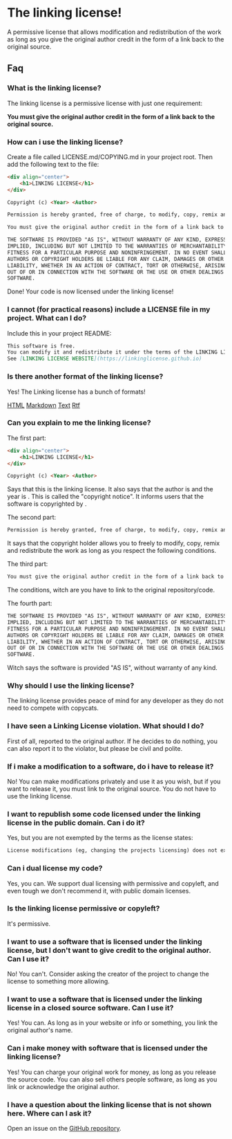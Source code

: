# The linking license!

A permissive license that allows modification and redistribution of the work as long as you give the original author credit in the form of a link back to the original source.

## Faq

### What is the linking license?

The linking license is a permissive license with just one requirement:

**You must give the original author credit in the form of a link back to the original source.**

### How can i use the linking license?

Create a file called LICENSE.md/COPYING.md in your project root. Then add the following text to the file:

```markdown
<div align="center">
    <h1>LINKING LICENSE</h1> 
</div>

Copyright (c) <Year> <Author>

Permission is hereby granted, free of charge, to modify, copy, remix and redistribute the work as long as the following conditions are met:

You must give the original author credit in the form of a link back to the original source. License modifications (eg, changing the projects licensing) does not exempt you from this requirement.

THE SOFTWARE IS PROVIDED "AS IS", WITHOUT WARRANTY OF ANY KIND, EXPRESS OR
IMPLIED, INCLUDING BUT NOT LIMITED TO THE WARRANTIES OF MERCHANTABILITY,
FITNESS FOR A PARTICULAR PURPOSE AND NONINFRINGEMENT. IN NO EVENT SHALL THE
AUTHORS OR COPYRIGHT HOLDERS BE LIABLE FOR ANY CLAIM, DAMAGES OR OTHER
LIABILITY, WHETHER IN AN ACTION OF CONTRACT, TORT OR OTHERWISE, ARISING FROM,
OUT OF OR IN CONNECTION WITH THE SOFTWARE OR THE USE OR OTHER DEALINGS IN THE
SOFTWARE.
```

Done! Your code is now licensed under the linking license!

### I cannot (for practical reasons) include a LICENSE file in my project. What can I do?

Include this in your project README:

```markdown
This software is free.
You can modify it and redistribute it under the terms of the LINKING LICENSE V1
See [LINKING LICENSE WEBSITE](https://linkinglicense.github.io)
```

### Is there another format of the linking license?

Yes! The Linking license has a bunch of formats!

[HTML](licenses/LICENSE.html)
[Markdown](licenses/LICENSE.md)
[Text](licenses/LICENSE.txt)
[Rtf](licenses/LICENSE.rtf)

### Can you explain to me the linking license?

The first part:

```markdown
<div align="center">
    <h1>LINKING LICENSE</h1> 
</div>

Copyright (c) <Year> <Author>
```

Says that this is the linking license. It also says that the author is <Author> and the year is <Year>. This is called the "copyright notice". It informs users that the software is copyrighted by <Author>.

The second part:

```markdown
Permission is hereby granted, free of charge, to modify, copy, remix and redistribute the work as long as the following conditions are met:
```

It says that the copyright holder allows you to freely to modify, copy, remix and redistribute the work as long as you respect the following conditions.

The third part:

```markdown
You must give the original author credit in the form of a link back to the original source. License modifications (eg, changing the projects licensing) does not exempt you from this requirement.
```

The conditions, witch are you have to link to the original repository/code.

The fourth part:

```markdown
THE SOFTWARE IS PROVIDED "AS IS", WITHOUT WARRANTY OF ANY KIND, EXPRESS OR
IMPLIED, INCLUDING BUT NOT LIMITED TO THE WARRANTIES OF MERCHANTABILITY,
FITNESS FOR A PARTICULAR PURPOSE AND NONINFRINGEMENT. IN NO EVENT SHALL THE
AUTHORS OR COPYRIGHT HOLDERS BE LIABLE FOR ANY CLAIM, DAMAGES OR OTHER
LIABILITY, WHETHER IN AN ACTION OF CONTRACT, TORT OR OTHERWISE, ARISING FROM,
OUT OF OR IN CONNECTION WITH THE SOFTWARE OR THE USE OR OTHER DEALINGS IN THE
SOFTWARE.
```

Witch says the software is provided "AS IS", without warranty of any kind.

### Why should I use the linking license?

The linking license provides peace of mind for any developer as they do not need to compete with copycats.

### I have seen a Linking License violation. What should I do?

First of all, reported to the original author. If he decides to do nothing, you can also report it to the violator, but please be civil and polite.

### If i make a modification to a software, do i have to release it?

No! You can make modifications privately and use it as you wish, but if you want to release it, you must link to the original source. You do not have to use the linking license.

### I want to republish some code licensed under the linking license in the public domain. Can i do it?

Yes, but you are not exempted by the terms as the license states:

```markdown
License modifications (eg, changing the projects licensing) does not exempt you from this requirement.
```

### Can i dual license my code?

Yes, you can. We support dual licensing with permissive and copyleft, and even tough we don't recommend it, with public domain licenses.

### Is the linking license permissive or copyleft?

It's permissive.

### I want to use a software that is licensed under the linking license, but I don't want to give credit to the original author. Can I use it?

No! You can't. Consider asking the creator of the project to change the license to something more allowing.

### I want to use a software that is licensed under the linking license in a closed source software. Can I use it?

Yes! You can. As long as in your website or info or something, you link the original author's name.

### Can i make money with software that is licensed under the linking license?

Yes! You can charge your original work for money, as long as you release the source code. You can also sell others people software, as long as you link or acknowledge the original author. 


### I have a question about the linking license that is not shown here. Where can I ask it?

Open an issue on the [GitHub repository](www.github.com/linkinglicense/linkinglicense.github.io).